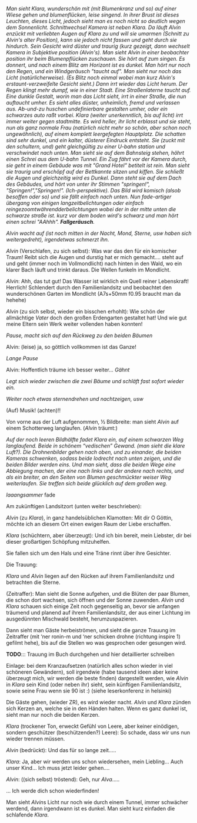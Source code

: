 *Man sieht Klara, wunderschön mit (mit Blumenkranz und so) auf einer Wiese gehen und blumenflücken, leise singend. In ihrer Brust ist dieses Leuchten, dieses Licht, jedoch sieht man es noch nicht so deutlich wegen dem Sonnenlicht. Schnittwechsel Kamera ist neben Klara. Da läuft Alvin enzückt mit verliebten Augen auf Klara zu und will sie umarmen (Schnitt zu Alvin's alter Position), kann sie jedoch nicht fassen und geht durch sie hindurch. Sein Gesicht wird düster und traurig (kurz gezeigt, dann wechselt Kamera in Subjektive position (Alvin's). Man sieht Alvin in einer beobachter position ihr beim Blumenpflücken zuschauen. Sie hört auf zum singen. Es donnert, und nach einem Blitz am Horizont ist es dunkel. Man hört nur noch den Regen, und ein Windgeräusch "taucht auf". Man sieht nur noch das Licht (natürlicherweise). (Es Blitz noch einmal wobei man kurz Alvin's erstaunt-verzweifelte Gesicht sieht.) Dann irrt wieder das Licht herum. Der Regen klingt mehr dumpf, wie in einer Stadt. Eine Straßenlaterne taucht auf. Eine dunkle Gestalt, worin man das Licht sieht, irrt in einer Straße, die nun auftaucht umher. Es sieht alles düster, unheimlich, fremd und verlassen aus. Ab-und-zu huschen undefinierbare gestalten umher, oder ein schwarzes auto raßt vorbei. Klara (weiter unerkenntlich, bis auf licht) irrt immer weiter gegen stadtmitte. Es wird heller, ihr licht erblasst und sie steht, nun als ganz normale Frau (natürlich nicht mehr so schön, aber schon noch ungewöhnlich), auf einem komplett leergefegten Hauptplatz. Die schatten sind sehr dunkel, und ein kalter, düsterer Eindruck entsteht. Sie (zuckt mit den schultern, und) geht gleichgültig zu einer U-bahn station und verschwindet nach unten. Man sieht sie auf dem Bahnsteig stehen, höhrt einen Schrei aus dem U-bahn Tunnel. Ein Zug fährt vor der Kamera durch, sie geht in einem Gebäude was mit "Grand Hotel" betitelt ist rein. Man sieht sie traurig und erschöpf auf der Bettkannte sitzen und kiffen. Sie schließt die Augen und gleichzeitig wird es Dunkel. Dann steht sie auf dem Dach des Gebäudes, und hört von unter ihr Stimmen "springen!", "Springen!","Springen!". (Ich-perspektive). Das Bild wird komisch (alsob besoffen oder so) und sie fällt einfach nach unten. Nun fade-artiger übergang von einigen langzeitbelichtungen oder einfach reingezoomtwährendderbelichtungen wobei der in der mitte unten die schwarze straße ist. kurz vor dem boden wird's schwarz und man hört einen schrei "AAhhh". __Fallgeräusch__.*



*Alvin wacht auf (ist noch mitten in der Nacht, Mond, Sterne, usw haben sich weitergedreht), irgendetwas schmerzt ihn.*



*Alvin* (Verschlafen, zu sich selbst): Was war das den für ein komischer Traum! Reibt sich die Augen und durstig hat er mich gemacht.... steht auf und geht (immer noch im Vollmondlicht) nach hinten in den Wald, wo ein klarer Bach läuft und trinkt daraus. Die Wellen funkeln im Mondlicht.

*Alvin*: Ahh, das tut gut! Das Wasser ist wirklich ein Quell reiner Lebenskraft! Herrlich! Schlendert durch den Familienlandsitz und beobachtet den wunderschönen Garten im Mondlicht (A7s+50mm f0.95 braucht man da hehehe)

*Alvin* (zu sich selbst, wieder ein bisschen erhohlt): Wie schön der allmächtige *Vater* doch den großen Erdengarten gestaltet hat! Und wie gut meine Eltern sein Werk weiter vollenden haben konnten!

*Pause, macht sich auf den Rückweg zu den beiden Bäumen*

Alvin: (leise) ja, so göttlich vollkommen ist das Ganze!

*Lange Pause*

Alvin: Hoffentlich träume ich besser weiter... *Gähnt*

*Legt sich wieder zwischen die zwei Bäume und schläft fast sofort wieder ein.*

*Weiter noch etwas sternendrehen und nachtzeigen, usw*

(Auf) Musik! (achten)!!

Von vorne aus der Luft aufgenommen, ½ Bildbreite: man sieht *Alvin* auf einem Schotterweg langlaufen. (*Alvin* träumt:)

*Auf der noch leeren Bildhälfte fadet Klara ein, auf einem schwarzen Weg langlaufend. Beide in schönem “vedischen” Gewand. (man sieht die klare Luft?). Die Drohnenbilder gehen nach oben, und zu einander, die beiden Kameras schwenken, sodass beide lodrecht nach unten zeigen, und die beiden Bilder werden eins. Und man sieht, dass die beiden Wege eine Abbiegung machen, der eine nach links und der andere nach rechts, und als ein breiter, an den Seiten von Blumen geschmückter weiser Weg weiterlaufen. Sie treffen sich beide glücklich auf dem großen weg.*



*laaangsammer* fade



Am zukünftigen Landsitzort (unten weiter beschrieben):



*Alvin* (zu *Klara*), in ganz handelsüblichen Klamotten: Mit dir O Göttin, möchte ich an diesem Ort einen ewigen Raum der Liebe erschaffen.

*Klara* (schüchtern, aber überzeugt): Und ich bin bereit, mein Liebster, dir bei dieser großartigen Schöpfung mitzuhelfen.

Sie fallen sich um den Hals und eine Träne rinnt über ihre Gesichter.





Die Trauung:

*Klara* und *Alvin* liegen auf den Rücken auf ihrem Familienlandsitz und betrachten die Sterne.

(Zeitraffer): Man sieht die Sonne aufgehen, und die Blüten der paar Blumen, die schon dort wachsen, sich öffnen und der Sonne zuwenden. *Alvin* und *Klara* schauen sich einige Zeit noch gegenseitig an, bevor sie anfangen träumend und planend auf ihrem Familienlandsitz, der aus einer Lichtung im ausgedünnten Mischwald besteht, herumzuspazieren.



Dann sieht man Gäste herbeiströmen, und sieht die ganze Trauung im Zeitraffer (mit ‘ner ronin-m und ‘ner schicken drohne (richtung inspire 1) gefilmt hehe), bis auf die Stellen wo was gesprochen oder gesungen wird.





<a name="trauung"></a>__TODO__::: Trauung im Buch durchgehen und hier detaillierter schreiben



Einlage: bei dem Kranzaufsetzen (natürlich alles schon wieder in viel schöneren Gewändern), soll irgendwie (habe tausend ideen aber keine überzeugt mich, wir werden die beste finden) dargestellt werden, wie *Alvin* in *Klara* sein Kind (oder neben ihr) sieht, sein künftigen Familienlandsitz, sowie seine Frau wenn sie 90 ist :) (siehe leserkonferenz in helsinki)



Die Gäste gehen, (wieder ZR), es wird wieder nacht. *Alvin* und *Klara* zünden sich Kerzen an, welche sie in den Händen halten. Wenn es ganz dunkel ist, sieht man nur noch die beiden Kerzen.



*Klara* (trockener Ton, erweckt Gefühl von Leere, aber keiner einödigen, sondern geschützer (beschützenden?) Leere): So schade, dass wir uns nun wieder trennen müssen.

*Alvin* (bedrückt): Und das für so lange zeit…..

*Klara*: Ja, aber wir werden uns schon wiedersehen, mein Liebling… Auch unser Kind... Ich muss jetzt leider gehen….

*Alvin*: ((sich selbst) tröstend): Geh, nur *Alva*…..



… Ich werde dich schon wiederfinden!



Man sieht *Alvin*s Licht nur noch wie durch einem Tunnel, immer schwächer werdend, dann irgendwann ist es dunkel. Man sieht kurz einfaden die schlafende *Klara*.
